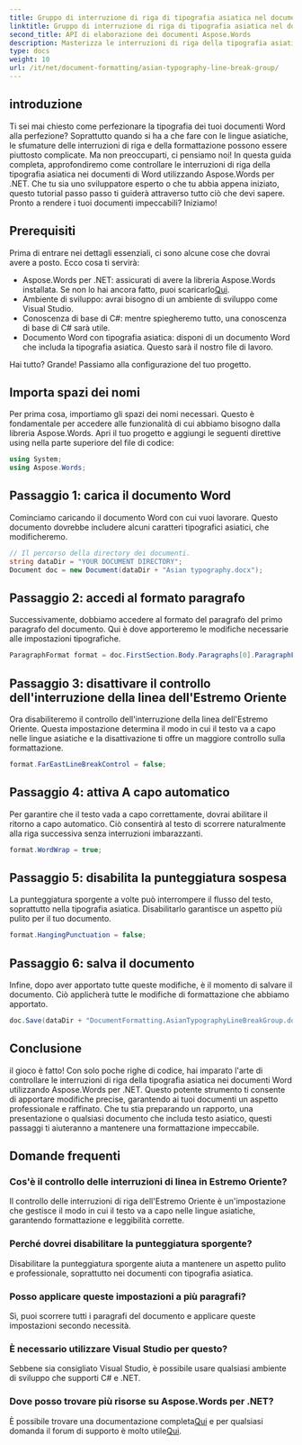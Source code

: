 ```yaml
---
title: Gruppo di interruzione di riga di tipografia asiatica nel documento di Word
linktitle: Gruppo di interruzione di riga di tipografia asiatica nel documento di Word
second_title: API di elaborazione dei documenti Aspose.Words
description: Masterizza le interruzioni di riga della tipografia asiatica nei documenti di Word utilizzando Aspose.Words per .NET. Questa guida fornisce un tutorial passo passo per una formattazione precisa.
type: docs
weight: 10
url: /it/net/document-formatting/asian-typography-line-break-group/
---
```

## introduzione

Ti sei mai chiesto come perfezionare la tipografia dei tuoi documenti Word alla perfezione? Soprattutto quando si ha a che fare con le lingue asiatiche, le sfumature delle interruzioni di riga e della formattazione possono essere piuttosto complicate. Ma non preoccuparti, ci pensiamo noi! In questa guida completa, approfondiremo come controllare le interruzioni di riga della tipografia asiatica nei documenti di Word utilizzando Aspose.Words per .NET. Che tu sia uno sviluppatore esperto o che tu abbia appena iniziato, questo tutorial passo passo ti guiderà attraverso tutto ciò che devi sapere. Pronto a rendere i tuoi documenti impeccabili? Iniziamo!

## Prerequisiti

Prima di entrare nei dettagli essenziali, ci sono alcune cose che dovrai avere a posto. Ecco cosa ti servirà:

- Aspose.Words per .NET: assicurati di avere la libreria Aspose.Words installata. Se non lo hai ancora fatto, puoi scaricarlo[Qui](https://releases.aspose.com/words/net/).
- Ambiente di sviluppo: avrai bisogno di un ambiente di sviluppo come Visual Studio.
- Conoscenza di base di C#: mentre spiegheremo tutto, una conoscenza di base di C# sarà utile.
- Documento Word con tipografia asiatica: disponi di un documento Word che includa la tipografia asiatica. Questo sarà il nostro file di lavoro.

Hai tutto? Grande! Passiamo alla configurazione del tuo progetto.

## Importa spazi dei nomi

Per prima cosa, importiamo gli spazi dei nomi necessari. Questo è fondamentale per accedere alle funzionalità di cui abbiamo bisogno dalla libreria Aspose.Words. Apri il tuo progetto e aggiungi le seguenti direttive using nella parte superiore del file di codice:

```csharp
using System;
using Aspose.Words;
```

## Passaggio 1: carica il documento Word

Cominciamo caricando il documento Word con cui vuoi lavorare. Questo documento dovrebbe includere alcuni caratteri tipografici asiatici, che modificheremo.

```csharp
// Il percorso della directory dei documenti.
string dataDir = "YOUR DOCUMENT DIRECTORY";
Document doc = new Document(dataDir + "Asian typography.docx");
```

## Passaggio 2: accedi al formato paragrafo

Successivamente, dobbiamo accedere al formato del paragrafo del primo paragrafo del documento. Qui è dove apporteremo le modifiche necessarie alle impostazioni tipografiche.

```csharp
ParagraphFormat format = doc.FirstSection.Body.Paragraphs[0].ParagraphFormat;
```

## Passaggio 3: disattivare il controllo dell'interruzione della linea dell'Estremo Oriente

Ora disabiliteremo il controllo dell'interruzione della linea dell'Estremo Oriente. Questa impostazione determina il modo in cui il testo va a capo nelle lingue asiatiche e la disattivazione ti offre un maggiore controllo sulla formattazione.

```csharp
format.FarEastLineBreakControl = false;
```

## Passaggio 4: attiva A capo automatico

Per garantire che il testo vada a capo correttamente, dovrai abilitare il ritorno a capo automatico. Ciò consentirà al testo di scorrere naturalmente alla riga successiva senza interruzioni imbarazzanti.

```csharp
format.WordWrap = true;
```

## Passaggio 5: disabilita la punteggiatura sospesa

La punteggiatura sporgente a volte può interrompere il flusso del testo, soprattutto nella tipografia asiatica. Disabilitarlo garantisce un aspetto più pulito per il tuo documento.

```csharp
format.HangingPunctuation = false;
```

## Passaggio 6: salva il documento

Infine, dopo aver apportato tutte queste modifiche, è il momento di salvare il documento. Ciò applicherà tutte le modifiche di formattazione che abbiamo apportato.

```csharp
doc.Save(dataDir + "DocumentFormatting.AsianTypographyLineBreakGroup.docx");
```

## Conclusione

il gioco è fatto! Con solo poche righe di codice, hai imparato l'arte di controllare le interruzioni di riga della tipografia asiatica nei documenti Word utilizzando Aspose.Words per .NET. Questo potente strumento ti consente di apportare modifiche precise, garantendo ai tuoi documenti un aspetto professionale e raffinato. Che tu stia preparando un rapporto, una presentazione o qualsiasi documento che includa testo asiatico, questi passaggi ti aiuteranno a mantenere una formattazione impeccabile. 

## Domande frequenti

### Cos'è il controllo delle interruzioni di linea in Estremo Oriente?
Il controllo delle interruzioni di riga dell'Estremo Oriente è un'impostazione che gestisce il modo in cui il testo va a capo nelle lingue asiatiche, garantendo formattazione e leggibilità corrette.

### Perché dovrei disabilitare la punteggiatura sporgente?
Disabilitare la punteggiatura sporgente aiuta a mantenere un aspetto pulito e professionale, soprattutto nei documenti con tipografia asiatica.

### Posso applicare queste impostazioni a più paragrafi?
Sì, puoi scorrere tutti i paragrafi del documento e applicare queste impostazioni secondo necessità.

### È necessario utilizzare Visual Studio per questo?
Sebbene sia consigliato Visual Studio, è possibile usare qualsiasi ambiente di sviluppo che supporti C# e .NET.

### Dove posso trovare più risorse su Aspose.Words per .NET?
 È possibile trovare una documentazione completa[Qui](https://reference.aspose.com/words/net/) e per qualsiasi domanda il forum di supporto è molto utile[Qui](https://forum.aspose.com/c/words/8).
